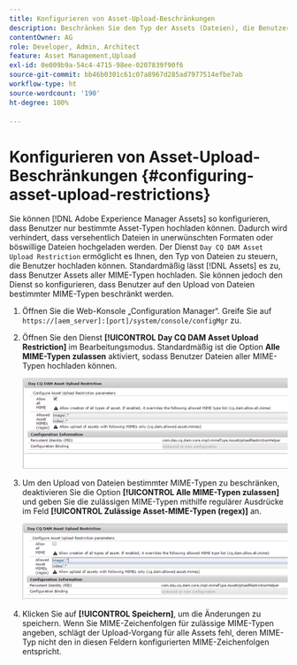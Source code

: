 ```yaml
---
title: Konfigurieren von Asset-Upload-Beschränkungen
description: Beschränken Sie den Typ der Assets (Dateien), die Benutzer hochladen können.
contentOwner: AG
role: Developer, Admin, Architect
feature: Asset Management,Upload
exl-id: 0e009b9a-54c4-4715-98ee-0207839f90f6
source-git-commit: bb46b0301c61c07a8967d285ad7977514efbe7ab
workflow-type: ht
source-wordcount: '190'
ht-degree: 100%

---
```


# Konfigurieren von Asset-Upload-Beschränkungen {#configuring-asset-upload-restrictions}

Sie können [!DNL Adobe Experience Manager Assets] so konfigurieren, dass Benutzer nur bestimmte Asset-Typen hochladen können. Dadurch wird verhindert, dass versehentlich Dateien in unerwünschten Formaten oder böswillige Dateien hochgeladen werden. Der Dienst `Day CQ DAM Asset Upload Restriction` ermöglicht es Ihnen, den Typ von Dateien zu steuern, die Benutzer hochladen können. Standardmäßig lässt [!DNL Assets] es zu, dass Benutzer Assets aller MIME-Typen hochladen. Sie können jedoch den Dienst so konfigurieren, dass Benutzer auf den Upload von Dateien bestimmter MIME-Typen beschränkt werden.

1. Öffnen Sie die Web-Konsole „Configuration Manager“. Greife Sie auf `https://[aem_server]:[port]/system/console/configMgr` zu.
1. Öffnen Sie den Dienst **[!UICONTROL Day CQ DAM Asset Upload Restriction]** im Bearbeitungsmodus. Standardmäßig ist die Option **Alle MIME-Typen zulassen** aktiviert, sodass Benutzer Dateien aller MIME-Typen hochladen können.

   ![chlimage_1-378](assets/chlimage_1-378.png)

1. Um den Upload von Dateien bestimmter MIME-Typen zu beschränken, deaktivieren Sie die Option **[!UICONTROL Alle MIME-Typen zulassen]** und geben Sie die zulässigen MIME-Typen mithilfe regulärer Ausdrücke im Feld **[!UICONTROL Zulässige Asset-MIME-Typen (regex)]** an.

   ![chlimage_1-379](assets/chlimage_1-379.png)

1. Klicken Sie auf **[!UICONTROL Speichern]**, um die Änderungen zu speichern. Wenn Sie MIME-Zeichenfolgen für zulässige MIME-Typen angeben, schlägt der Upload-Vorgang für alle Assets fehl, deren MIME-Typ nicht den in diesen Feldern konfigurierten MIME-Zeichenfolgen entspricht.
